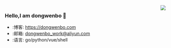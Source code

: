<img align="right" src="https://github-readme-stats.vercel.app/api?username=langhuadb&show_icons=true&icon_color=CE1D2D&text_color=718096&bg_color=ffffff&hide_title=true" />

### Hello,I am dongwenbo 👋

- :博客: https://dongwenbo.com
- :邮箱: dongwenbo_work@aliyun.com
- :语言: go/python/vue/shell

